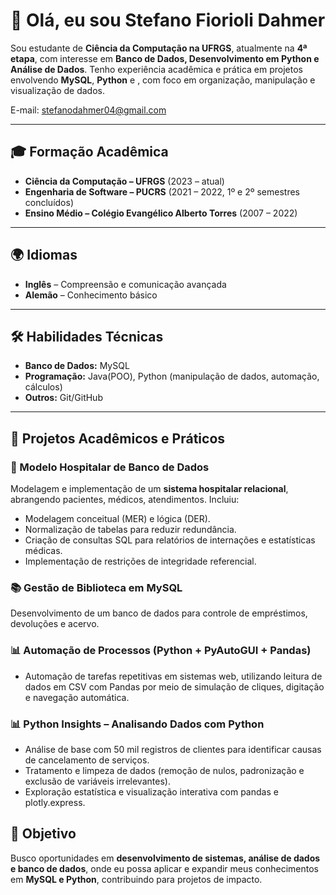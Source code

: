 # 👋 Olá, eu sou Stefano Fiorioli Dahmer  

Sou estudante de **Ciência da Computação na UFRGS**, atualmente na **4ª etapa**, com interesse em **Banco de Dados, Desenvolvimento em Python e Análise de Dados**. Tenho experiência acadêmica e prática em projetos envolvendo **MySQL**, **Python** e , com foco em organização, manipulação e visualização de dados.  
 
E-mail: stefanodahmer04@gmail.com

---

## 🎓 Formação Acadêmica  
- **Ciência da Computação – UFRGS** (2023 – atual)  
- **Engenharia de Software – PUCRS** (2021 – 2022, 1º e 2º semestres concluídos)  
- **Ensino Médio – Colégio Evangélico Alberto Torres** (2007 – 2022)  

---

## 🌍 Idiomas  
- **Inglês** – Compreensão e comunicação avançada  
- **Alemão** – Conhecimento básico  

---

## 🛠️ Habilidades Técnicas  
- **Banco de Dados:** MySQL  
- **Programação:** Java(POO), Python (manipulação de dados, automação, cálculos)  
- **Outros:** Git/GitHub  

---

## 📌 Projetos Acadêmicos e Práticos  

### 🏥 Modelo Hospitalar de Banco de Dados 
Modelagem e implementação de um **sistema hospitalar relacional**, abrangendo pacientes, médicos, atendimentos. Incluiu:  
- Modelagem conceitual (MER) e lógica (DER).  
- Normalização de tabelas para reduzir redundância.  
- Criação de consultas SQL para relatórios de internações e estatísticas médicas.  
- Implementação de restrições de integridade referencial.  

### 📚 Gestão de Biblioteca em MySQL  
Desenvolvimento de um banco de dados para controle de empréstimos, devoluções e acervo.     

### 📊 Automação de Processos (Python + PyAutoGUI + Pandas)
- Automação de tarefas repetitivas em sistemas web, utilizando leitura de dados em CSV com Pandas por meio de simulação de cliques, digitação e navegação automática.

### 📊 Python Insights – Analisando Dados com Python
- Análise de base com 50 mil registros de clientes para identificar causas de cancelamento de serviços.
- Tratamento e limpeza de dados (remoção de nulos, padronização e exclusão de variáveis irrelevantes).
- Exploração estatística e visualização interativa com pandas e plotly.express.



## 🚀 Objetivo  
Busco oportunidades em **desenvolvimento de sistemas, análise de dados e banco de dados**, onde eu possa aplicar e expandir meus conhecimentos em **MySQL e Python**, contribuindo para projetos de impacto.  
